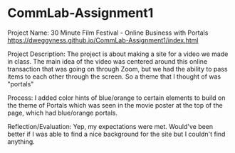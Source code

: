 # CommLab-Assignment1
Project Name: 30 Minute Film Festival - Online Business with Portals
https://dweggyness.github.io/CommLab-Assignment1/index.html

Project Description: The project is about making a site for a video we made in class. The main idea of the video was centered around this online transaction that was going on through Zoom,
but we had the ability to pass items to each other through the screen. So a theme that I thought of was "portals" 

Process: I added color hints of blue/orange to certain elements to build on the theme of Portals which was seen in the movie poster at the top of the page, which had blue/orange portals.

Reflection/Evaluation: Yep, my expectations were met. Would've been better if I was able to find a nice background for the site but I couldn't find anything.
